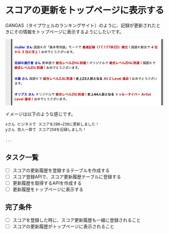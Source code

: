 # スコアの更新をトップページに表示する

GANGAS（タイプウェルのランキングサイト）のように、記録が更新されたときにその情報をトップページに表示するようにしたいです。

![alt text](image-4.png)

イメージは以下のような感じです。

```txt
xさん ビジネスで スコアを200→230に更新しました！
yさん 百人一首で スコア250を記録しました！

...
```

## タスク一覧

- [ ] スコアの更新履歴を登録するテーブルを作成する
- [ ] スコア登録APIで、スコア更新履歴テーブルに登録する
- [ ] 更新履歴を取得するAPIを作成する
- [ ] 更新履歴をトップページに表示する

## 完了条件

- [ ] スコアを登録した時に、スコア更新履歴も一緒に登録されること
- [ ] スコアの更新履歴がトップページに表示されること

